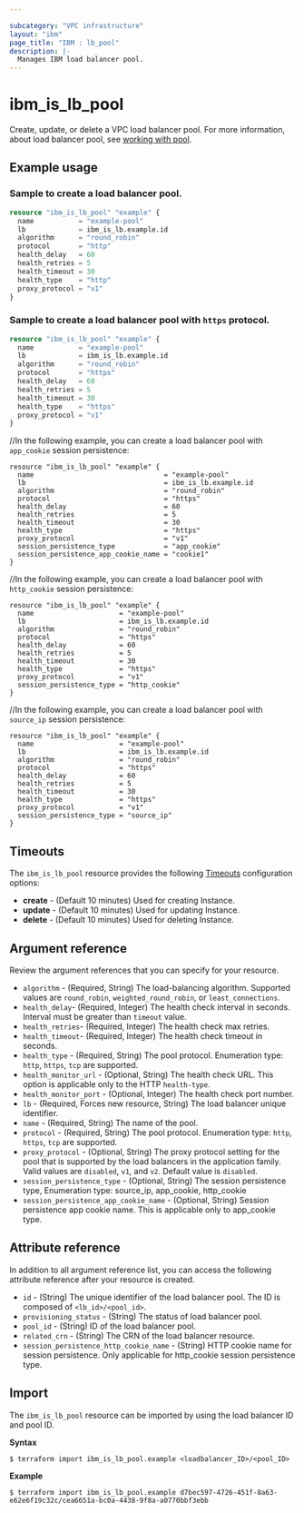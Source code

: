 ```yaml
---

subcategory: "VPC infrastructure"
layout: "ibm"
page_title: "IBM : lb_pool"
description: |-
  Manages IBM load balancer pool.
---
```


# ibm_is_lb_pool
Create, update, or delete a VPC load balancer pool.  For more information, about load balancer pool, see [working with pool](https://cloud.ibm.com/docs/vpc?topic=vpc-nlb-pools).

## Example usage

### Sample to create a load balancer pool.

```terraform
resource "ibm_is_lb_pool" "example" {
  name           = "example-pool"
  lb             = ibm_is_lb.example.id
  algorithm      = "round_robin"
  protocol       = "http"
  health_delay   = 60
  health_retries = 5
  health_timeout = 30
  health_type    = "http"
  proxy_protocol = "v1"
}
```

### Sample to create a load balancer pool with `https` protocol.

```terraform
resource "ibm_is_lb_pool" "example" {
  name           = "example-pool"
  lb             = ibm_is_lb.example.id
  algorithm      = "round_robin"
  protocol       = "https"
  health_delay   = 60
  health_retries = 5
  health_timeout = 30
  health_type    = "https"
  proxy_protocol = "v1"
}

```

//In the following example, you can create a load balancer pool with `app_cookie` session persistence:

```hcl
resource "ibm_is_lb_pool" "example" {
  name                                = "example-pool"
  lb                                  = ibm_is_lb.example.id
  algorithm                           = "round_robin"
  protocol                            = "https"
  health_delay                        = 60
  health_retries                      = 5
  health_timeout                      = 30
  health_type                         = "https"
  proxy_protocol                      = "v1"
  session_persistence_type            = "app_cookie"
  session_persistence_app_cookie_name = "cookie1"
}

```

//In the following example, you can create a load balancer pool with `http_cookie` session persistence:

```hcl
resource "ibm_is_lb_pool" "example" {
  name                     = "example-pool"
  lb                       = ibm_is_lb.example.id
  algorithm                = "round_robin"
  protocol                 = "https"
  health_delay             = 60
  health_retries           = 5
  health_timeout           = 30
  health_type              = "https"
  proxy_protocol           = "v1"
  session_persistence_type = "http_cookie"
}

```

//In the following example, you can create a load balancer pool with `source_ip` session persistence:

```hcl
resource "ibm_is_lb_pool" "example" {
  name                     = "example-pool"
  lb                       = ibm_is_lb.example.id
  algorithm                = "round_robin"
  protocol                 = "https"
  health_delay             = 60
  health_retries           = 5
  health_timeout           = 30
  health_type              = "https"
  proxy_protocol           = "v1"
  session_persistence_type = "source_ip"
}
```

## Timeouts
The `ibm_is_lb_pool` resource provides the following [Timeouts](https://www.terraform.io/docs/language/resources/syntax.html) configuration options:

- **create** - (Default 10 minutes) Used for creating Instance.
- **update** - (Default 10 minutes) Used for updating Instance.
- **delete** - (Default 10 minutes) Used for deleting Instance.


## Argument reference
Review the argument references that you can specify for your resource. 

- `algorithm` - (Required, String) The load-balancing algorithm. Supported values are `round_robin`, `weighted_round_robin`, or `least_connections`.
- `health_delay`- (Required, Integer) The health check interval in seconds. Interval must be greater than `timeout` value.
- `health_retries`- (Required, Integer) The health check max retries.
- `health_timeout`- (Required, Integer) The health check timeout in seconds.
- `health_type` - (Required, String) The pool protocol. Enumeration type: `http`, `https`, `tcp` are supported.
- `health_monitor_url` - (Optional, String) The health check URL. This option is applicable only to the HTTP `health-type`.
- `health_monitor_port` - (Optional, Integer) The health check port number.
- `lb`  - (Required, Forces new resource, String) The load balancer unique identifier.
- `name` - (Required, String) The name of the pool.
- `protocol` - (Required, String) The pool protocol. Enumeration type: `http`, `https`, `tcp` are supported.
- `proxy_protocol` - (Optional, String) The proxy protocol setting for the pool that is supported by the load balancers in the application family. Valid values are `disabled`, `v1`, and `v2`. Default value is `disabled`.
- `session_persistence_type` - (Optional, String) The session persistence type, Enumeration type: source_ip, app_cookie, http_cookie
- `session_persistence_app_cookie_name` - (Optional, String) Session persistence app cookie name. This is applicable only to app_cookie type.

## Attribute reference
In addition to all argument reference list, you can access the following attribute reference after your resource is created.

- `id` - (String) The unique identifier of the load balancer pool. The ID is composed of `<lb_id>/<pool_id>`.
- `provisioning_status` - (String) The status of load balancer pool.
- `pool_id` - (String) ID of the load balancer pool.
- `related_crn` - (String) The CRN of the load balancer resource.
- `session_persistence_http_cookie_name` - (String) HTTP cookie name for session persistence. Only applicable for http_cookie session persistence type.

## Import
The `ibm_is_lb_pool` resource can be imported by using the load balancer ID and pool ID. 

**Syntax**

```
$ terraform import ibm_is_lb_pool.example <loadbalancer_ID>/<pool_ID>
```

**Example**

```
$ terraform import ibm_is_lb_pool.example d7bec597-4726-451f-8a63-e62e6f19c32c/cea6651a-bc0a-4438-9f8a-a0770bbf3ebb
```
